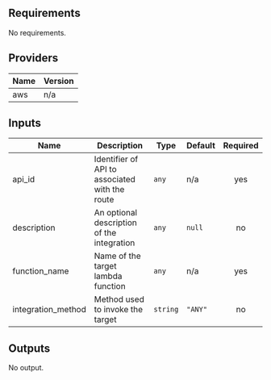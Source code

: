 ## Requirements

No requirements.

## Providers

| Name | Version |
|------|---------|
| aws | n/a |

## Inputs

| Name | Description | Type | Default | Required |
|------|-------------|------|---------|:--------:|
| api\_id | Identifier of API to associated with the route | `any` | n/a | yes |
| description | An optional description of the integration | `any` | `null` | no |
| function\_name | Name of the target lambda function | `any` | n/a | yes |
| integration\_method | Method used to invoke the target | `string` | `"ANY"` | no |

## Outputs

No output.

